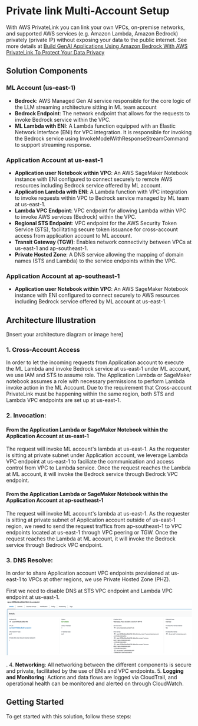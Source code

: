 # Private link Multi-Account Setup



With AWS PrivateLink you can link your own VPCs, on-premise networks, and supported AWS services (e.g. Amazon Lambda, Amazon Bedrock) privately (private IP) without exposing your data to the public internet. See more details at 
[Build GenAI Applications Using Amazon Bedrock With AWS PrivateLink To Protect Your Data Privacy ](https://community.aws/concepts/build-GenAI-app-Bedrock-privateLink)

## Solution Components

### ML Account (us-east-1)

- **Bedrock**: AWS Managed Gen AI service responsible for the core logic of the LLM streaming architecture sitting in ML team account
- **Bedrock Endpoint**: The network endpoint that allows for the requests to invoke Bedrock service within the VPC.
- **ML Lambda with ENI**: A Lambda function equipped with an Elastic Network Interface (ENI) for VPC integration. It is responsible for invoking the Bedrock service using InvokeModelWithResponseStreamCommand to support streaming response.

### Application Account at us-east-1

- **Application user Notebook within VPC**: An AWS SageMaker Notebook instance with ENI configured to connect securely to remote AWS resources including Bedrock service offered by ML account.
- **Application Lambda with ENI**: A Lambda function with VPC integration to invoke requests within VPC to Bedrock service managed by ML team at us-east-1.
- **Lambda VPC Endpoint**: VPC endpoint for allowing Lambda within VPC to invoke AWS services (Bedrock) within the VPC.
- **Regional STS Endpoint**: VPC endpoint for the AWS Security Token Service (STS), facilitating secure token issuance for cross-account access from application account to ML account.
- **Transit Gateway (TGW)**: Enables network connectivity between VPCs at us-east-1 and ap-southeast-1.
- **Private Hosted Zone**: A DNS service allowing the mapping of domain names (STS and Lambda) to the service endpoints within the VPC.

### Application Account at ap-southeast-1

- **Application user Notebook within VPC**: An AWS SageMaker Notebook instance with ENI configured to connect securely to AWS resources including Bedrock service offered by ML account at us-east-1.

## Architecture Illustration
[Insert your architecture diagram or image here]

### 1. **Cross-Account Access** 
In order to let the incoming requests from Application account to execute the ML Lambda and invoke Bedrock service at us-east-1 under ML account, we use IAM and STS to assume role. The Application Lambda or SageMaker notebook assumes a role with necessary permissions to perform Lambda invoke action in the ML Account. Due to the requirement that Cross-account PrivateLink must be happening within the same region, both STS and Lambda VPC endpoints are set up at us-east-1.

### 2. **Invocation**: 

#### From the Application Lambda or SageMaker Notebook within the Application Account at us-east-1 
The request will invoke ML account's lambda at us-east-1. As the requester is sitting at private subnet under Application account, we leverage Lambda VPC endpoint at us-east-1 to faciliate the communication and access control from VPC to Lambda service. Once the request reaches the Lambda at ML account, it will invoke the Bedrock service through Bedrock VPC endpoint.

#### From the Application Lambda or SageMaker Notebook within the Application Account at ap-southeast-1 
The request will invoke  ML account's lambda at us-east-1. As the requester is sitting at private subnet of Application account outside of us-east-1 region, we need to send the request traffics from ap-southeast-1 to VPC endpoints located at us-east-1 through VPC peering or TGW. Once the request reaches the Lambda at ML account, it will invoke the Bedrock service through Bedrock VPC endpoint.

### 3. **DNS Resolve**: 
In order to share Application account VPC endpoints provisioned at us-east-1 to VPCs at other regions, we use Private Hosted Zone (PHZ).

First we need to disable DNS at STS VPC endpoint and Lambda VPC endpoint at us-east-1. 
![Diagram](./images/sts-endpoint-1.png "STS VPC endpoint")

.
4. **Networking**: All networking between the different components is secure and private, facilitated by the use of ENIs and VPC endpoints.
5. **Logging and Monitoring**: Actions and data flows are logged via CloudTrail, and operational health can be monitored and alerted on through CloudWatch.


## Getting Started
To get started with this solution, follow these steps:

